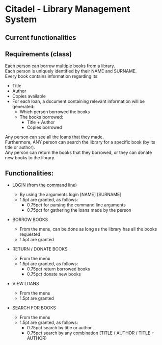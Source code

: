 # Citadel - Library Management System

## Current functionalities




## Requirements (class)
Each person can borrow multiple books from a library. \
Each person is uniquely identified by their NAME and SURNAME. \
Every book contains information regarding its:
- Title
- Author
- Copies available
- For each loan, a document containing relevant information will be generated:
    - Which person borrowed the books
    - The books borrowed:
        - Title + Author
        - Copies borrowed

Any person can see all the loans that they made. \
Furthermore, ANY person can search the library for a
specific book (by its title or author). \
Any person can return the books that they borrowed, or they can
donate new books to the library.

## Functionalities:
- LOGIN (from the command line)
    - By using the arguments login [NAME] [SURNAME]
    - 1.5pt are granted, as follows:
        - 0.75pct for parsing the command line arguments
        - 0.75pct for gathering the loans made by the person

- BORROW BOOKS
    - From the menu, can be done as long as the library has all the books requested
    - 1.5pt are granted

- RETURN / DONATE BOOKS
    - From the menu
    - 1.5pt are granted, as follows:
        - 0.75pct return borrowed books
        -  0.75pct donate new books

- VIEW LOANS
    - From the menu
    - 1.5pt are granted

- SEARCH FOR BOOKS
    - From the menu
    - 1.5pt are granted, as follows:
        - 0.75pct search by title or author
        - 0.75pct search by any combination (TITLE / AUTHOR / TITLE +
          AUTHOR)